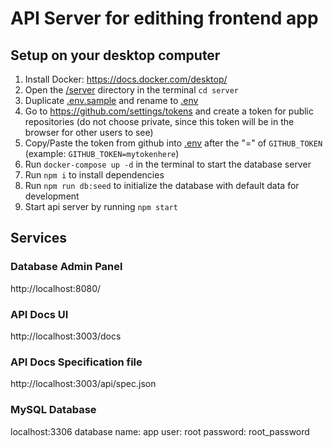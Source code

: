 # API Server for edithing frontend app

## Setup on your desktop computer
1. Install Docker: https://docs.docker.com/desktop/
2. Open the [/server](/server) directory in the terminal `cd server`
3. Duplicate [.env.sample](.env.sample) and rename to [.env](.env)
4. Go to https://github.com/settings/tokens and create a token for public repositories (do not choose private, since this token will be in the browser for other users to see)
5. Copy/Paste the token from github into [.env](.env) after the "=" of `GITHUB_TOKEN` (example: `GITHUB_TOKEN=mytokenhere`) 
6. Run `docker-compose up -d` in the terminal to start the database server
7. Run `npm i` to install dependencies
8. Run `npm run db:seed` to initialize the database with default data for development
9. Start api server by running `npm start`

## Services

### Database Admin Panel

http://localhost:8080/

### API Docs UI

http://localhost:3003/docs

### API Docs Specification file

http://localhost:3003/api/spec.json

### MySQL Database

localhost:3306
database name: app
user: root
password: root_password
